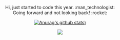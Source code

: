 <p align="center"> 
  Hi, just started to code this year. :man_technologist:<br/>
  Going forward and not looking back! :rocket:
</p>
  
<div align="center">
  
  [![Anurag's github stats](https://github-readme-stats.vercel.app/api?username=afar-cmyk&show_icons=true&theme=dark&icon_color=306A37&bg_color=0E1117&title_color=5AA6FC))](https://youtu.be/B-eyBBcfigA)

</div>

<div align="center">

  ![](https://visitor-badge.laobi.icu/badge?page_id=afar-cmyk.readme)

</div>
